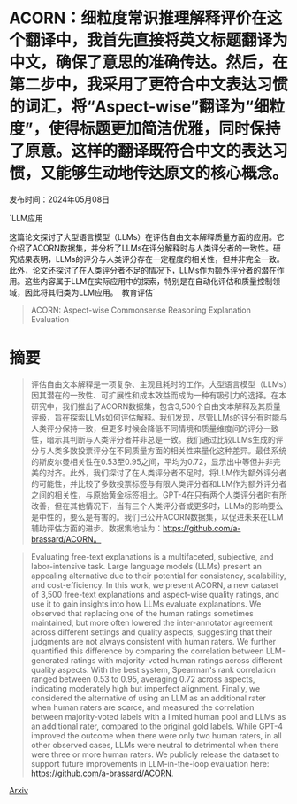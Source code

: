 # ACORN：细粒度常识推理解释评价在这个翻译中，我首先直接将英文标题翻译为中文，确保了意思的准确传达。然后，在第二步中，我采用了更符合中文表达习惯的词汇，将“Aspect-wise”翻译为“细粒度”，使得标题更加简洁优雅，同时保持了原意。这样的翻译既符合中文的表达习惯，又能够生动地传达原文的核心概念。

发布时间：2024年05月08日

`LLM应用

这篇论文探讨了大型语言模型（LLMs）在评估自由文本解释质量方面的应用。它介绍了ACORN数据集，并分析了LLMs在评分解释时与人类评分者的一致性。研究结果表明，LLMs的评分与人类评分存在一定程度的相关性，但并非完全一致。此外，论文还探讨了在人类评分者不足的情况下，LLMs作为额外评分者的潜在作用。这些内容属于LLM在实际应用中的探索，特别是在自动化评估和质量控制领域，因此将其归类为LLM应用。` `教育评估`

> ACORN: Aspect-wise Commonsense Reasoning Explanation Evaluation

# 摘要

> 评估自由文本解释是一项复杂、主观且耗时的工作。大型语言模型（LLMs）因其潜在的一致性、可扩展性和成本效益而成为一种有吸引力的选择。在本研究中，我们推出了ACORN数据集，包含3,500个自由文本解释及其质量评级，旨在探索LLMs如何评估解释。我们发现，尽管LLMs的评分有时能与人类评分保持一致，但更多时候会降低不同情境和质量维度间的评分一致性，暗示其判断与人类评分者并非总是一致。我们通过比较LLMs生成的评分与人类多数投票评分在不同质量方面的相关性来量化这种差异。最佳系统的斯皮尔曼相关性在0.53至0.95之间，平均为0.72，显示出中等但并非完美的对齐。此外，我们探讨了在人类评分者不足时，将LLM作为额外评分者的可能性，并比较了多数投票标签与有限人类评分者和LLM作为额外评分者之间的相关性，与原始黄金标签相比。GPT-4在只有两个人类评分者时有所改善，但在其他情况下，当有三个人类评分者或更多时，LLMs的影响要么是中性的，要么是有害的。我们已公开ACORN数据集，以促进未来在LLM辅助评估方面的进步。数据集地址为：https://github.com/a-brassard/ACORN。

> Evaluating free-text explanations is a multifaceted, subjective, and labor-intensive task. Large language models (LLMs) present an appealing alternative due to their potential for consistency, scalability, and cost-efficiency. In this work, we present ACORN, a new dataset of 3,500 free-text explanations and aspect-wise quality ratings, and use it to gain insights into how LLMs evaluate explanations. We observed that replacing one of the human ratings sometimes maintained, but more often lowered the inter-annotator agreement across different settings and quality aspects, suggesting that their judgments are not always consistent with human raters. We further quantified this difference by comparing the correlation between LLM-generated ratings with majority-voted human ratings across different quality aspects. With the best system, Spearman's rank correlation ranged between 0.53 to 0.95, averaging 0.72 across aspects, indicating moderately high but imperfect alignment. Finally, we considered the alternative of using an LLM as an additional rater when human raters are scarce, and measured the correlation between majority-voted labels with a limited human pool and LLMs as an additional rater, compared to the original gold labels. While GPT-4 improved the outcome when there were only two human raters, in all other observed cases, LLMs were neutral to detrimental when there were three or more human raters. We publicly release the dataset to support future improvements in LLM-in-the-loop evaluation here: https://github.com/a-brassard/ACORN.

[Arxiv](https://arxiv.org/abs/2405.04818)